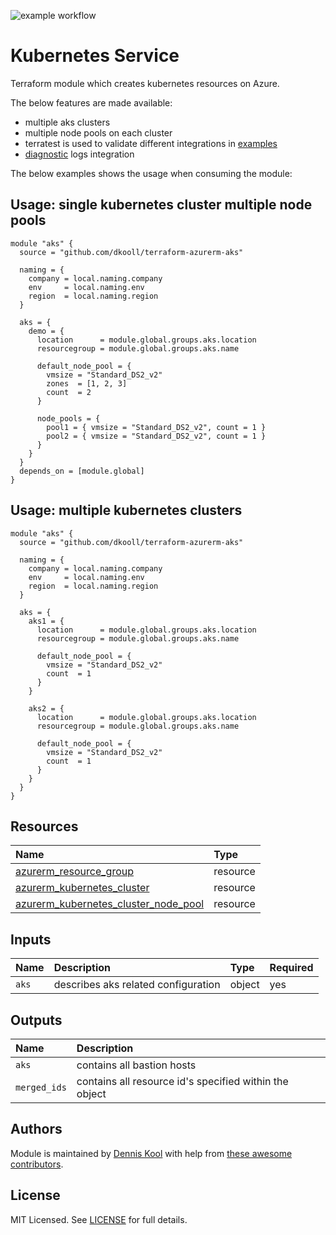 ![example workflow](https://github.com/aztfmods/module-azurerm-aks/actions/workflows/validate.yml/badge.svg)

# Kubernetes Service

Terraform module which creates kubernetes resources on Azure.

The below features are made available:

- multiple aks clusters
- multiple node pools on each cluster
- terratest is used to validate different integrations in [examples](examples)
- [diagnostic](examples/diagnostic-settings/main.tf) logs integration

The below examples shows the usage when consuming the module:

## Usage: single kubernetes cluster multiple node pools

```hcl
module "aks" {
  source = "github.com/dkooll/terraform-azurerm-aks"

  naming = {
    company = local.naming.company
    env     = local.naming.env
    region  = local.naming.region
  }

  aks = {
    demo = {
      location      = module.global.groups.aks.location
      resourcegroup = module.global.groups.aks.name

      default_node_pool = {
        vmsize = "Standard_DS2_v2"
        zones  = [1, 2, 3]
        count  = 2
      }

      node_pools = {
        pool1 = { vmsize = "Standard_DS2_v2", count = 1 }
        pool2 = { vmsize = "Standard_DS2_v2", count = 1 }
      }
    }
  }
  depends_on = [module.global]
}
```

## Usage: multiple kubernetes clusters

```hcl
module "aks" {
  source = "github.com/dkooll/terraform-azurerm-aks"

  naming = {
    company = local.naming.company
    env     = local.naming.env
    region  = local.naming.region
  }

  aks = {
    aks1 = {
      location      = module.global.groups.aks.location
      resourcegroup = module.global.groups.aks.name

      default_node_pool = {
        vmsize = "Standard_DS2_v2"
        count  = 1
      }
    }

    aks2 = {
      location      = module.global.groups.aks.location
      resourcegroup = module.global.groups.aks.name

      default_node_pool = {
        vmsize = "Standard_DS2_v2"
        count  = 1
      }
    }
  }
}
```

## Resources

| Name | Type |
| :-- | :-- |
| [azurerm_resource_group](https://registry.terraform.io/providers/hashicorp/azurerm/latest/docs/resources/resource_group) | resource |
| [azurerm_kubernetes_cluster](https://registry.terraform.io/providers/hashicorp/azurerm/latest/docs/resources/kubernetes_cluster) | resource |
| [azurerm_kubernetes_cluster_node_pool](https://registry.terraform.io/providers/hashicorp/azurerm/latest/docs/resources/kubernetes_cluster_node_pool) | resource |

## Inputs

| Name | Description | Type | Required |
| :-- | :-- | :-- | :-- |
| `aks` | describes aks related configuration | object | yes |

## Outputs

| Name | Description |
| :-- | :-- |
| `aks` | contains all bastion hosts |
| `merged_ids` | contains all resource id's specified within the object |

## Authors

Module is maintained by [Dennis Kool](https://github.com/dkooll) with help from [these awesome contributors](https://github.com/aztfmods/module-azurerm-aks/graphs/contributors).

## License

MIT Licensed. See [LICENSE](https://github.com/aztfmods/module-azurerm-vnet/blob/main/LICENSE) for full details.